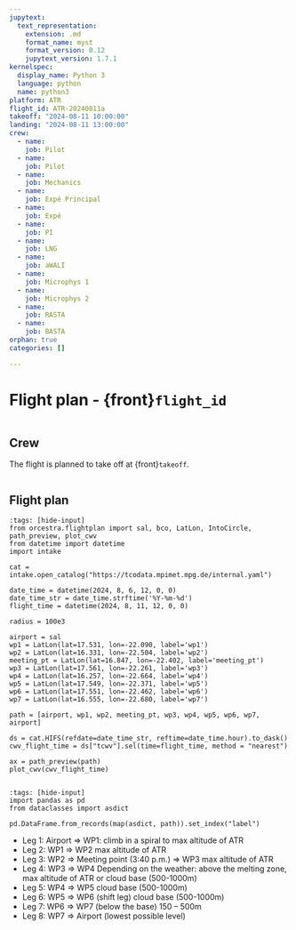 ```yaml
---
jupytext:
  text_representation:
    extension: .md
    format_name: myst
    format_version: 0.12
    jupytext_version: 1.7.1
kernelspec:
  display_name: Python 3
  language: python
  name: python3
platform: ATR
flight_id: ATR-20240811a
takeoff: "2024-08-11 10:00:00"
landing: "2024-08-11 13:00:00"
crew:
  - name:
    job: Pilot
  - name: 
    job: Pilot
  - name: 
    job: Mechanics
  - name: 
    job: Expé Principal
  - name:  
    job: Expé 
  - name:  
    job: PI
  - name: 
    job: LNG
  - name: 
    job: aWALI
  - name: 
    job: Microphys 1
  - name: 
    job: Microphys 2
  - name: 
    job: RASTA
  - name: 
    job: BASTA
orphan: true
categories: []

---
```


# Flight plan - {front}`flight_id`

```{badges}
```

## Crew

The flight is planned to take off at {front}`takeoff`.

```{crew}
```

## Flight plan

```{code-cell} python3
:tags: [hide-input]
from orcestra.flightplan import sal, bco, LatLon, IntoCircle, path_preview, plot_cwv
from datetime import datetime
import intake

cat = intake.open_catalog("https://tcodata.mpimet.mpg.de/internal.yaml")

date_time = datetime(2024, 8, 6, 12, 0, 0)
date_time_str = date_time.strftime('%Y-%m-%d')
flight_time = datetime(2024, 8, 11, 12, 0, 0)

radius = 100e3

airport = sal
wp1 = LatLon(lat=17.531, lon=-22.090, label='wp1')
wp2 = LatLon(lat=16.331, lon=-22.504, label='wp2')
meeting_pt = LatLon(lat=16.847, lon=-22.402, label='meeting_pt')
wp3 = LatLon(lat=17.561, lon=-22.261, label='wp3')
wp4 = LatLon(lat=16.257, lon=-22.664, label='wp4')
wp5 = LatLon(lat=17.549, lon=-22.371, label='wp5')
wp6 = LatLon(lat=17.551, lon=-22.462, label='wp6')
wp7 = LatLon(lat=16.555, lon=-22.680, label='wp7')

path = [airport, wp1, wp2, meeting_pt, wp3, wp4, wp5, wp6, wp7, airport]

ds = cat.HIFS(refdate=date_time_str, reftime=date_time.hour).to_dask()
cwv_flight_time = ds["tcwv"].sel(time=flight_time, method = "nearest")

ax = path_preview(path)
plot_cwv(cwv_flight_time)


```

```{code-cell} python3
:tags: [hide-input]
import pandas as pd
from dataclasses import asdict

pd.DataFrame.from_records(map(asdict, path)).set_index("label")
```

* Leg 1: Airport => WP1: climb
in a spiral to max altitude of ATR
* Leg 2: WP1 => WP2 max altitude of ATR
* Leg 3: WP2 => Meeting point (3:40 p.m.) => WP3 max altitude of ATR
* Leg 4: WP3 => WP4 Depending on the weather:
above the melting zone, max altitude of ATR
or cloud base (500-1000m)
* Leg 5: WP4 => WP5 cloud base (500-1000m)
* Leg 6: WP5 => WP6 (shift leg) cloud base (500-1000m)
* Leg 7: WP6 => WP7 (below the base) 150 – 500m
* Leg 8: WP7 => Airport (lowest possible level)